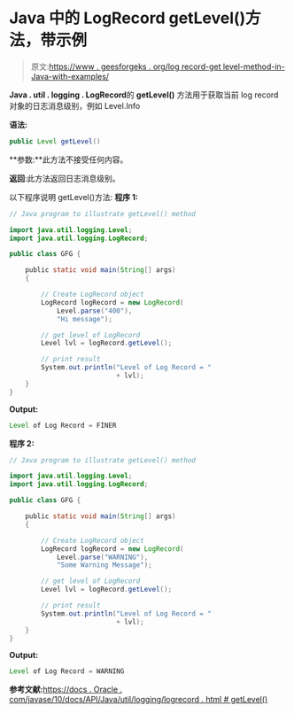 # Java 中的 LogRecord getLevel()方法，带示例

> 原文:[https://www . geesforgeks . org/log record-get level-method-in-Java-with-examples/](https://www.geeksforgeeks.org/logrecord-getlevel-method-in-java-with-examples/)

**Java . util . logging . LogRecord**的 **getLevel()** 方法用于获取当前 log record 对象的日志消息级别，例如 Level.Info

**语法:**

```java
public Level getLevel()

```

**参数:**此方法不接受任何内容。

**返回**:此方法返回日志消息级别。

以下程序说明 getLevel()方法:
**程序 1:**

```java
// Java program to illustrate getLevel() method

import java.util.logging.Level;
import java.util.logging.LogRecord;

public class GFG {

    public static void main(String[] args)
    {

        // Create LogRecord object
        LogRecord logRecord = new LogRecord(
            Level.parse("400"),
            "Hi message");

        // get level of LogRecord
        Level lvl = logRecord.getLevel();

        // print result
        System.out.println("Level of Log Record = "
                           + lvl);
    }
}
```

**Output:**

```java
Level of Log Record = FINER

```

**程序 2:**

```java
// Java program to illustrate getLevel() method

import java.util.logging.Level;
import java.util.logging.LogRecord;

public class GFG {

    public static void main(String[] args)
    {

        // Create LogRecord object
        LogRecord logRecord = new LogRecord(
            Level.parse("WARNING"),
            "Some Warning Message");

        // get level of LogRecord
        Level lvl = logRecord.getLevel();

        // print result
        System.out.println("Level of Log Record = "
                           + lvl);
    }
}
```

**Output:**

```java
Level of Log Record = WARNING

```

**参考文献:**[https://docs . Oracle . com/javase/10/docs/API/Java/util/logging/logrecord . html # getLevel()](https://docs.oracle.com/javase/10/docs/api/java/util/logging/LogRecord.html#getLevel())